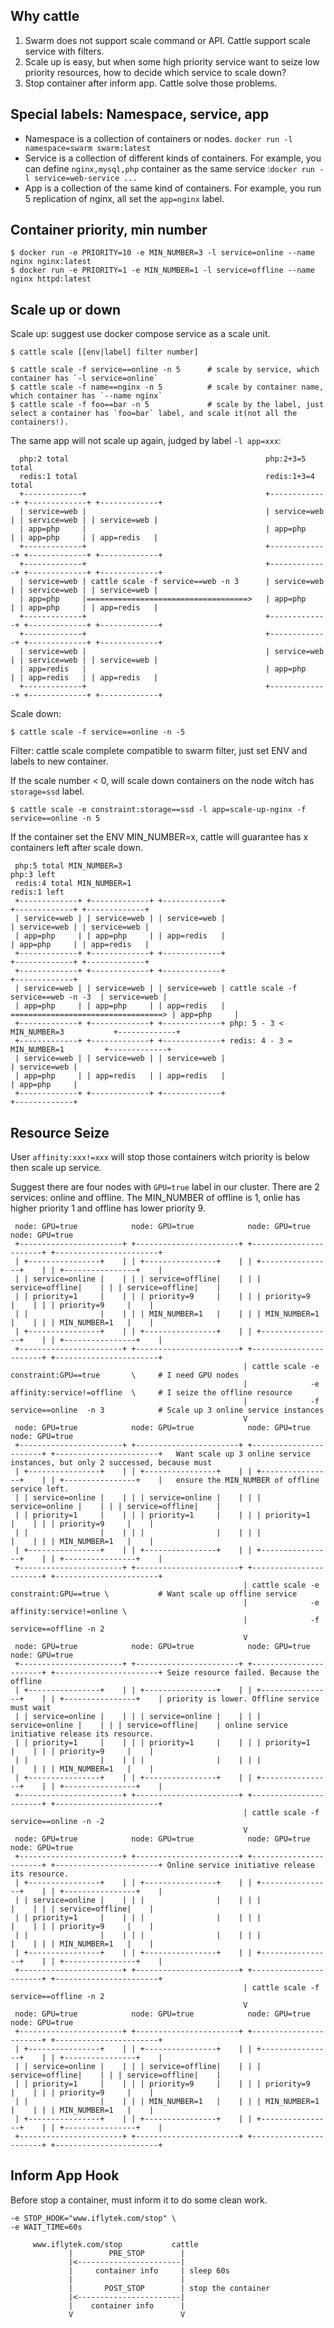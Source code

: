 ## Why cattle  
1. Swarm does not support scale command or API. Cattle support scale service with filters.
2. Scale up is easy, but when some high priority service want to seize low priority resources, how to decide which service to scale down?
3. Stop container after inform app.
Cattle solve those problems. 

## Special labels: Namespace, service, app
* Namespace is a collection of containers or nodes. `docker run -l namespace=swarm swarm:latest`
* Service is a collection of different kinds of containers. For example, you can define `nginx,mysql,php` container as the same service :`docker run -l service=web-service ...`
* App is a collection of the same kind of containers. For example, you run 5 replication of nginx, all set the `app=nginx` label.

## Container priority, min number

```
$ docker run -e PRIORITY=10 -e MIN_NUMBER=3 -l service=online --name nginx nginx:latest
$ docker run -e PRIORITY=1 -e MIN_NUMBER=1 -l service=offline --name nginx httpd:latest
```

## Scale up or down
Scale up: suggest use docker compose service as a scale unit.
```
$ cattle scale [[env|label] filter number]
```
```
$ cattle scale -f service==online -n 5      # scale by service, which container has `-l service=online`
$ cattle scale -f name==nginx -n 5          # scale by container name, which container has `--name nginx`
$ cattle scale -f foo==bar -n 5             # scale by the label, just select a container has `foo=bar` label, and scale it(not all the containers!).
```
The same app will not scale up again, judged by label `-l app=xxx`:
```
  php:2 total                                            php:2+3=5 total                                    
  redis:1 total                                          redis:1+3=4 total                                  
  +-------------+                                        +-------------+ +-------------+ +-------------+    
  | service=web |                                        | service=web | | service=web | | service=web |    
  | app=php     |                                        | app=php     | | app=php     | | app=redis   |    
  +-------------+                                        +-------------+ +-------------+ +-------------+    
  +-------------+                                        +-------------+ +-------------+ +-------------+    
  | service=web | cattle scale -f service==web -n 3      | service=web | | service=web | | service=web |    
  | app=php     |====================================>   | app=php     | | app=php     | | app=redis   |    
  +-------------+                                        +-------------+ +-------------+ +-------------+    
  +-------------+                                        +-------------+ +-------------+ +-------------+    
  | service=web |                                        | service=web | | service=web | | service=web |    
  | app=redis   |                                        | app=php     | | app=redis   | | app=redis   |    
  +-------------+                                        +-------------+ +-------------+ +-------------+    
```

Scale down:
```
$ cattle scale -f service==online -n -5
```
Filter: cattle scale complete compatible to swarm filter, just set ENV and labels to new container.

If the scale number < 0, will scale down containers on the node witch has `storage=ssd` label.
```
$ cattle scale -e constraint:storage==ssd -l app=scale-up-nginx -f service==online -n 5 
```

If the container set the ENV MIN_NUMBER=x, cattle will guarantee has x containers left after scale down. 
```
 php:5 total MIN_NUMBER=3                                                            php:3 left
 redis:4 total MIN_NUMBER=1                                                          redis:1 left
 +-------------+ +-------------+ +-------------+                                     +-------------+ +-------------+
 | service=web | | service=web | | service=web |                                     | service=web | | service=web |
 | app=php     | | app=php     | | app=redis   |                                     | app=php     | | app=redis   |
 +-------------+ +-------------+ +-------------+                                     +-------------+ +-------------+
 +-------------+ +-------------+ +-------------+                                     +-------------+
 | service=web | | service=web | | service=web | cattle scale -f service==web -n -3  | service=web |
 | app=php     | | app=php     | | app=redis   | ==================================> | app=php     |
 +-------------+ +-------------+ +-------------+ php: 5 - 3 < MIN_NUMBER=3           +-------------+
 +-------------+ +-------------+ +-------------+ redis: 4 - 3 = MIN_NUMBER=1         +-------------+
 | service=web | | service=web | | service=web |                                     | service=web |
 | app=php     | | app=redis   | | app=redis   |                                     | app=php     |
 +-------------+ +-------------+ +-------------+                                     +-------------+
```

## Resource Seize
User `affinity:xxx!=xxx` will stop those containers witch priority is below then scale up service.

Suggest there are four nodes with `GPU=true` label in our cluster. There are 2 services: online and offline. The MIN_NUMBER of offline is 1, onlie has higher priority 1 and offline has lower priority 9.
```
 node: GPU=true            node: GPU=true            node: GPU=true            node: GPU=true
 +-----------------------+ +-----------------------+ +-----------------------+ +-----------------------+
 | +----------------+    | | +----------------+    | | +----------------+    | | +----------------+    |
 | | service=online |    | | | service=offline|    | | | service=offline|    | | | service=offline|    |
 | | priority=1     |    | | | priority=9     |    | | | priority=9     |    | | | priority=9     |    |
 | |                |    | | | MIN_NUMBER=1   |    | | | MIN_NUMBER=1   |    | | | MIN_NUMBER=1   |    |
 | +----------------+    | | +----------------+    | | +----------------+    | | +----------------+    |
 +-----------------------+ +-----------------------+ +-----------------------+ +-----------------------+
                                                    | cattle scale -e constraint:GPU==true       \     # I need GPU nodes
                                                    |              -e affinity:service!=offline  \     # I seize the offline resource
                                                    |              -f service==online  -n 3            # Scale up 3 online service instances
                                                    V
 node: GPU=true            node: GPU=true            node: GPU=true            node: GPU=true
 +-----------------------+ +-----------------------+ +-----------------------+ +-----------------------+   Want scale up 3 online service instances, but only 2 successed, because must
 | +----------------+    | | +----------------+    | | +----------------+    | | +----------------+    |   ensure the MIN_NUMBER of offline service left.
 | | service=online |    | | | service=online |    | | | service=online |    | | | service=offline|    |
 | | priority=1     |    | | | priority=1     |    | | | priority=1     |    | | | priority=9     |    |
 | |                |    | | |                |    | | |                |    | | | MIN_NUMBER=1   |    |
 | +----------------+    | | +----------------+    | | +----------------+    | | +----------------+    |
 +-----------------------+ +-----------------------+ +-----------------------+ +-----------------------+
                                                    | cattle scale -e constraint:GPU==true \           # Want scale up offline service
                                                    |              -e affinity:service!=online \
                                                    |              -f service==offline -n 2
                                                    V
 node: GPU=true            node: GPU=true            node: GPU=true            node: GPU=true
 +-----------------------+ +-----------------------+ +-----------------------+ +-----------------------+ Seize resource failed. Because the offline
 | +----------------+    | | +----------------+    | | +----------------+    | | +----------------+    | priority is lower. Offline service must wait
 | | service=online |    | | | service=online |    | | | service=online |    | | | service=offline|    | online service initiative release its resource.
 | | priority=1     |    | | | priority=1     |    | | | priority=1     |    | | | priority=9     |    |
 | |                |    | | |                |    | | |                |    | | | MIN_NUMBER=1   |    |
 | +----------------+    | | +----------------+    | | +----------------+    | | +----------------+    |
 +-----------------------+ +-----------------------+ +-----------------------+ +-----------------------+
                                                    | cattle scale -f service==online -n -2
                                                    V
 node: GPU=true            node: GPU=true            node: GPU=true            node: GPU=true
 +-----------------------+ +-----------------------+ +-----------------------+ +-----------------------+ Online service initiative release its resource.
 | +----------------+    | | +----------------+    | | +----------------+    | | +----------------+    |
 | | service=online |    | | |                |    | | |                |    | | | service=offline|    |
 | | priority=1     |    | | |                |    | | |                |    | | | priority=9     |    |
 | |                |    | | |                |    | | |                |    | | | MIN_NUMBER=1   |    |
 | +----------------+    | | +----------------+    | | +----------------+    | | +----------------+    |
 +-----------------------+ +-----------------------+ +-----------------------+ +-----------------------+
                                                    | cattle scale -f service==offline -n 2
                                                    V
 node: GPU=true            node: GPU=true            node: GPU=true            node: GPU=true
 +-----------------------+ +-----------------------+ +-----------------------+ +-----------------------+
 | +----------------+    | | +----------------+    | | +----------------+    | | +----------------+    |
 | | service=online |    | | | service=offline|    | | | service=offline|    | | | service=offline|    |
 | | priority=1     |    | | | priority=9     |    | | | priority=9     |    | | | priority=9     |    |
 | |                |    | | | MIN_NUMBER=1   |    | | | MIN_NUMBER=1   |    | | | MIN_NUMBER=1   |    |
 | +----------------+    | | +----------------+    | | +----------------+    | | +----------------+    |
 +-----------------------+ +-----------------------+ +-----------------------+ +-----------------------+
```

## Inform App Hook 
Before stop a container, must inform it to do some clean work.
```
-e STOP_HOOK="www.iflytek.com/stop" \
-e WAIT_TIME=60s
```

```
     www.iflytek.com/stop           cattle
             |        PRE_STOP        |
             |<-----------------------|
             |     container info     | sleep 60s
             |                        |
             |       POST_STOP        | stop the container
             |<-----------------------|
             |    container info      |
             V                        V
```
